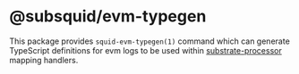 # @subsquid/evm-typegen

This package provides `squid-evm-typegen(1)` command 
which can generate TypeScript definitions for evm logs
to be used within [substrate-processor](../substrate-processor) mapping handlers.
